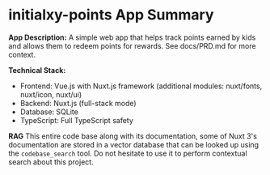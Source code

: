 # initialxy-points App Summary

**App Description:** A simple web app that helps track points earned by kids and allows them to redeem points for rewards. See docs/PRD.md for more context.

**Technical Stack:**
- Frontend: Vue.js with Nuxt.js framework (additional modules: nuxt/fonts, nuxt/icon, nuxt/ui)
- Backend: Nuxt.js (full-stack mode)
- Database: SQLite
- TypeScript: Full TypeScript safety

**RAG**
This entire code base along with its documentation, some of Nuxt 3's documentation are stored in a vector database that can be looked up using the `codebase_search` tool. Do not hesitate to use it to perform contextual search about this project.